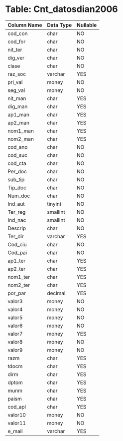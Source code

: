 # Table: Cnt_datosdian2006

| Column Name | Data Type | Nullable |
|-------------|-----------|----------|
| cod_con | char | NO |
| cod_for | char | NO |
| nit_ter | char | NO |
| dig_ver | char | NO |
| clase | char | NO |
| raz_soc | varchar | YES |
| pri_val | money | NO |
| seg_val | money | NO |
| nit_man | char | YES |
| dig_man | char | YES |
| ap1_man | char | YES |
| ap2_man | char | YES |
| nom1_man | char | YES |
| nom2_man | char | YES |
| cod_ano | char | NO |
| cod_suc | char | NO |
| cod_cta | char | NO |
| Per_doc | char | NO |
| sub_tip | char | NO |
| Tip_doc | char | NO |
| Num_doc | char | NO |
| Ind_aut | tinyint | NO |
| Ter_reg | smallint | NO |
| Ind_nac | smallint | NO |
| Descrip | char | NO |
| Ter_dir | varchar | YES |
| Cod_ciu | char | NO |
| Cod_pai | char | NO |
| ap1_ter | char | YES |
| ap2_ter | char | YES |
| nom1_ter | char | YES |
| nom2_ter | char | YES |
| por_par | decimal | YES |
| valor3 | money | NO |
| valor4 | money | NO |
| valor5 | money | NO |
| valor6 | money | NO |
| valor7 | money | YES |
| valor8 | money | NO |
| valor9 | money | NO |
| razm | char | YES |
| tdocm | char | YES |
| dirm | char | YES |
| dptom | char | YES |
| munm | char | YES |
| paism | char | YES |
| cod_apl | char | YES |
| valor10 | money | NO |
| valor11 | money | NO |
| e_mail | varchar | YES |

